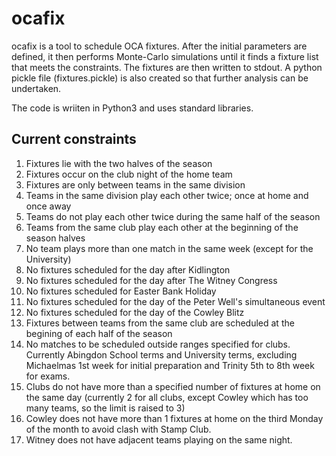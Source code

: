 # ocafix

ocafix is a tool to schedule OCA fixtures.  After the initial parameters are defined, it then performs
Monte-Carlo simulations until it finds a fixture list that meets the constraints.  The fixtures are
then written to stdout.  A python pickle file (fixtures.pickle) is also created so that further analysis
can be undertaken.

The code is wriiten in Python3 and uses standard libraries.

## Current constraints

1. Fixtures lie with the two halves of the season
2. Fixtures occur on the club night of the home team
3. Fixtures are only between teams in the same division
4. Teams in the same division play each other twice; once at home and once away
5. Teams do not play each other twice during the same half of the season
6. Teams from the same club play each other at the beginning of the season halves
7. No team plays more than one match in the same week (except for the University)
8. No fixtures scheduled for the day after Kidlington
9. No fixtures scheduled for the day after The Witney Congress
9. No fixtures scheduled for Easter Bank Holiday
10. No fixtures scheduled for the day of the Peter Well's simultaneous event
11. No fixtures scheduled for the day of the Cowley Blitz
12. Fixtures between teams from the same club are scheduled at the begining of each half of the season
13. No matches to be scheduled outside ranges specified for clubs. Currently Abingdon School terms and University terms, excluding Michaelmas 1st week for initial preparation and Trinity 5th to 8th week for exams.
14. Clubs do not have more than a specified number of fixtures at home on the same day (currently 2 for all clubs, except Cowley which has too many teams, so the limit is raised to 3)
15. Cowley does not have more than 1 fixtures at home on the third Monday of the month to avoid clash with Stamp Club.
16. Witney does not have adjacent teams playing on the same night.
